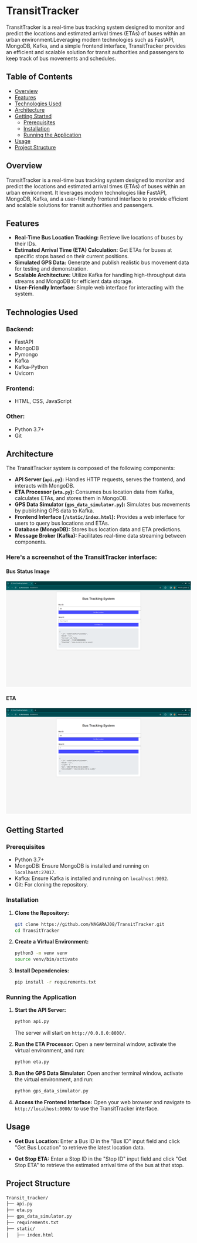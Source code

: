 # TransitTracker
TransitTracker is a real-time bus tracking system designed to monitor and predict the locations and estimated arrival times (ETAs) of buses within an urban environment.Leveraging modern technologies such as FastAPI, MongoDB, Kafka, and a simple frontend interface, TransitTracker provides an efficient and scalable solution for transit authorities and passengers to keep track of bus movements and schedules.

## Table of Contents
- [Overview](#overview)
- [Features](#features)
- [Technologies Used](#technologies-used)
- [Architecture](#architecture)
- [Getting Started](#getting-started)
  - [Prerequisites](#prerequisites)
  - [Installation](#installation)
  - [Running the Application](#running-the-application)
- [Usage](#usage)
- [Project Structure](#project-structure)

## Overview
TransitTracker is a real-time bus tracking system designed to monitor and predict the locations and estimated arrival times (ETAs) of buses within an urban environment. It leverages modern technologies like FastAPI, MongoDB, Kafka, and a user-friendly frontend interface to provide efficient and scalable solutions for transit authorities and passengers.

## Features
- **Real-Time Bus Location Tracking:** Retrieve live locations of buses by their IDs.
- **Estimated Arrival Time (ETA) Calculation:** Get ETAs for buses at specific stops based on their current positions.
- **Simulated GPS Data:** Generate and publish realistic bus movement data for testing and demonstration.
- **Scalable Architecture:** Utilize Kafka for handling high-throughput data streams and MongoDB for efficient data storage.
- **User-Friendly Interface:** Simple web interface for interacting with the system.


## Technologies Used

### Backend:
- FastAPI
- MongoDB
- Pymongo
- Kafka
- Kafka-Python
- Uvicorn

### Frontend:
- HTML, CSS, JavaScript

### Other:
- Python 3.7+
- Git


## Architecture
The TransitTracker system is composed of the following components:
- **API Server (`api.py`):** Handles HTTP requests, serves the frontend, and interacts with MongoDB.
- **ETA Processor (`eta.py`):** Consumes bus location data from Kafka, calculates ETAs, and stores them in MongoDB.
- **GPS Data Simulator (`gps_data_simulator.py`):** Simulates bus movements by publishing GPS data to Kafka.
- **Frontend Interface (`/static/index.html`):** Provides a web interface for users to query bus locations and ETAs.
- **Database (MongoDB):** Stores bus location data and ETA predictions.
- **Message Broker (Kafka):** Facilitates real-time data streaming between components.

### Here's a screenshot of the TransitTracker interface:
#### Bus Status Image
![TransitTracker - Bus Location](Transit_tracker/images/bus.png)

#### ETA 
![TransitTracker- ETA ](Transit_tracker/images/ETA.png)

## Getting Started

### Prerequisites
- Python 3.7+
- MongoDB: Ensure MongoDB is installed and running on `localhost:27017`.
- Kafka: Ensure Kafka is installed and running on `localhost:9092`.
- Git: For cloning the repository.



### Installation

1. **Clone the Repository:**
    ```bash
    git clone https://github.com/NAGARAJ08/TransitTracker.git
    cd TransitTracker
    ```

2. **Create a Virtual Environment:**
    ```bash
    python3 -m venv venv
    source venv/bin/activate
    ```

3. **Install Dependencies:**
    ```bash
    pip install -r requirements.txt
    ```

### Running the Application

1. **Start the API Server:**
    ```bash
    python api.py
    ```
   The server will start on `http://0.0.0.0:8000/`.

2. **Run the ETA Processor:**
    Open a new terminal window, activate the virtual environment, and run:
    ```bash
    python eta.py
    ```

3. **Run the GPS Data Simulator:**
    Open another terminal window, activate the virtual environment, and run:
    ```bash
    python gps_data_simulator.py
    ```

4. **Access the Frontend Interface:**
    Open your web browser and navigate to `http://localhost:8000/` to use the TransitTracker interface.

## Usage

- **Get Bus Location:**
  Enter a Bus ID in the "Bus ID" input field and click "Get Bus Location" to retrieve the latest location data.

- **Get Stop ETA:**
  Enter a Stop ID in the "Stop ID" input field and click "Get Stop ETA" to retrieve the estimated arrival time of the bus at that stop.

## Project Structure
```bash
Transit_tracker/
├── api.py
├── eta.py
├── gps_data_simulator.py
├── requirements.txt
├── static/
│   ├── index.html
